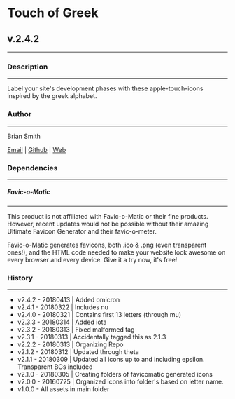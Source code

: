# Touch of Greek
## v.2.4.2
---

### Description
---

Label your site's development phases with these apple-touch-icons inspired by the greek alphabet.


### Author
---

Brian Smith

[Email](mailto:picketfence14@gmail.com) | [Github](http://github.com/picketfence14) | [Web](http://www.brianandrewsmith.me)


### Dependencies
---

##### Favic-o-Matic
---

This product is not affiliated with Favic-o-Matic or their fine products. However, recent updates would not be possible without their amazing Ultimate Favicon Generator and their favic-o-meter.

Favic-o-Matic generates favicons, both .ico & .png (even transparent ones!), and the HTML code needed to make your website look awesome on every browser and every device.
Give it a try now, it's free!



### History
---
 - v2.4.2 - 20180413 | Added omicron
 - v2.4.1 - 20180322 | Includes nu
 - v2.4.0 - 20180321 | Contains first 13 letters (through mu)
 - v2.3.3 - 20180314 | Added iota
 - v2.3.2 - 20180313 | Fixed malformed tag
 - v2.3.1 - 20180313 | Accidentally tagged this as 2.1.3
 - v2.2.2 - 20180313 | Organizing Repo
 - v2.1.2 - 20180312 | Updated through theta
 - v2.1.1 - 20180309 | Updated all icons up to and including epsilon. Transparent BGs included
 - v2.1.0 - 20180305 | Creating folders of favicomatic generated icons
 - v2.0.0 - 20160725 | Organized icons into folder's based on letter name.
 - v1.0.0 - All assets in main folder
